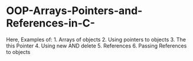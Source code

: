# OOP-Arrays-Pointers-and-References-in-C-
Here, Examples of: 1. Arrays of objects 2. Using pointers to objects 3. The this Pointer 4. Using new AND delete 5. References 6. Passing References to objects
